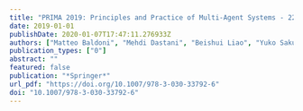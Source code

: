```yaml
---
title: "PRIMA 2019: Principles and Practice of Multi-Agent Systems - 22nd International Conference, Turin, Italy, October 28-31, 2019, Proceedings"
date: 2019-01-01
publishDate: 2020-01-07T17:47:11.276933Z
authors: ["Matteo Baldoni", "Mehdi Dastani", "Beishui Liao", "Yuko Sakurai", "Rym Zalila-Wenkstern"]
publication_types: ["0"]
abstract: ""
featured: false
publication: "*Springer*"
url_pdf: "https://doi.org/10.1007/978-3-030-33792-6"
doi: "10.1007/978-3-030-33792-6"
---
```


